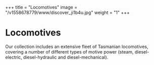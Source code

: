 +++
title = "Locomotives"
image = "/v1558678779/www/discover_ji1b4u.jpg"
weight = "1"
+++

# Locomotives
Our collection includes an extensive fleet of Tasmanian locomotives, covering a number of different types of motive power (steam, diesel-electric, diesel-hydraulic and diesel-mechanical). 